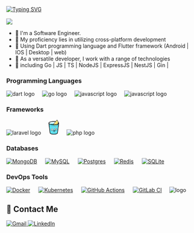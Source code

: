 <p align="left">
<a href="https://git.io/typing-svg"><img src="https://readme-typing-svg.herokuapp.com?font=Poppins&weight=600&size=27&pause=1000&color=2E9FD1&width=600&lines=I'm+Ahmed+Fathy.;Senior+Software+Engineer.;specialist+in+cross-platform+development;using+dart+and+Flutter." alt="Typing SVG" /></a>
</p>
<p align="left"> 
<img src= "https://media4.giphy.com/media/v1.Y2lkPTc5MGI3NjExMXdtczN2aWc5aGxoYjFzMXdsNDNnbTVxd3M5aWFmejJpOW93eDVpMCZlcD12MV9pbnRlcm5hbF9naWZfYnlfaWQmY3Q9Zw/EjaU1eFOWJ6aax5Bw7/giphy.gif" align="center" width="290">
</p>

- 🌟 I'm a Software Engineer. 
- 🌟 My proficiency lies in utilizing cross-platform development 
- 🌟 Using Dart programming language and Flutter framework (Android | IOS | Desktop | web)
- 🚀 As a versatile developer, I work with a range of technologies
- 🚀 including Go | JS | TS | NodeJS | ExpressJS | NestJS | Gin | 

### Programming Languages
<div align="left">
  <img src="https://upload.wikimedia.org/wikipedia/commons/7/7e/Dart-logo.png" height="40" alt="dart logo"  />
  <img width="12" />
  <img src="https://upload.wikimedia.org/wikipedia/commons/thumb/0/05/Go_Logo_Blue.svg/1200px-Go_Logo_Blue.svg.png" height="40" alt="go logo"  />
  <img width="12" />
  <img src="https://cdn.jsdelivr.net/gh/devicons/devicon/icons/javascript/javascript-original.svg" height="40" alt="javascript logo"  />
  <img width="12" />
  <img src="https://upload.wikimedia.org/wikipedia/commons/thumb/f/f5/Typescript.svg/800px-Typescript.svg.png" height="40" alt="javascript logo"  />
  <img width="12" />
</div>

### Frameworks
<div align="left">
  <img src="https://storage.googleapis.com/cms-storage-bucket/0dbfcc7a59cd1cf16282.png" height="40" alt="laravel logo"  />
  <img width="12" />
  <img src="https://raw.githubusercontent.com/gin-gonic/logo/master/color.png" height="40" alt="php logo"  />
  <img width="12" />
  <img src="https://static-00.iconduck.com/assets.00/nestjs-icon-2048x2040-3rrvcej8.png" height="40" alt="php logo"  />
  <img width="12" />
</div>

### Databases
[![MongoDB](https://img.shields.io/badge/MongoDB-%234ea94b.svg?style=for-the-badge&logo=mongodb&logoColor=white)](https://www.mongodb.com/)
&emsp;
[![MySQL](https://img.shields.io/badge/mysql-4479A1.svg?style=for-the-badge&logo=mysql&logoColor=white)](https://www.mysql.com/)
&emsp;
[![Postgres](https://img.shields.io/badge/postgres-%23316192.svg?style=for-the-badge&logo=postgresql&logoColor=white)](https://www.postgresql.org/)
&emsp;
[![Redis](https://img.shields.io/badge/redis-%23DD0031.svg?style=for-the-badge&logo=redis&logoColor=white)](http://redis.com/)
&emsp;
[![SQLite](https://img.shields.io/badge/sqlite-%2307405e.svg?style=for-the-badge&logo=sqlite&logoColor=white)](https://www.sqlite.org/)

### DevOps Tools

[![Docker](https://img.shields.io/badge/docker-%230db7ed.svg?style=for-the-badge&logo=docker&logoColor=white)](https://hub.docker.com/u/abdelrahmandwedar)
&emsp;
[![Kubernetes](https://img.shields.io/badge/kubernetes-%23326ce5.svg?style=for-the-badge&logo=kubernetes&logoColor=white)](https://kubernetes.io/)
&emsp;
[![GitHub Actions](https://img.shields.io/badge/github%20actions-%232671E5.svg?style=for-the-badge&logo=githubactions&logoColor=white)](https://github.com/features/actions)
&emsp;
[![GitLab CI](https://img.shields.io/badge/gitlab%20ci-%23181717.svg?style=for-the-badge&logo=gitlab&logoColor=white)](https://about.gitlab.com/solutions/continuous-integration/)
<img width="12" />
<img src="https://encrypted-tbn0.gstatic.com/images?q=tbn:ANd9GcTqH0hnifhgcr2hvJL6E3MydosBJhjIxBDUBQ&s" height="40" alt=" logo"  />
<img width="12" />


## 🌟 Contact Me
<div align="left">
  <a href="mailto:af.dev@gmail.com" target="_blank">
    <img src="https://img.shields.io/static/v1?message=Gmail&logo=gmail&label=&color=D14836&logoColor=white&labelColor=&style=for-the-badge" height="35" alt="Gmail"  />
  </a>
  <a href="https://www.linkedin.com/in/ahmed-fathy-dev/" target="_blank">
    <img src="https://img.shields.io/static/v1?message=LinkedIn&logo=linkedin&label=&color=0077B5&logoColor=white&labelColor=&style=for-the-badge" height="35" alt="LinkedIn"  />
  </a>
</div>
